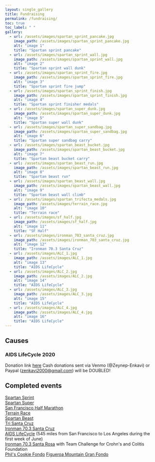 ```yaml
---
layout: single_gallery
title: Fundraising
permalink: /fundraising/
toc: true
toc_label: " "
gallery:
  - url: /assets/images/spartan_sprint_pancake.jpg
    image_path: /assets/images/spartan_sprint_pancake.jpg
    alt: "image 1"
    title: "Spartan sprint pancake"
  - url: /assets/images/spartan_sprint_wall.jpg
    image_path: /assets/images/spartan_sprint_wall.jpg
    alt: "image 2"
    title: "Spartan sprint wall dunk"
  - url: /assets/images/spartan_sprint_fire.jpg
    image_path: /assets/images/spartan_sprint_fire.jpg
    alt: "image 3"
    title: "Spartan sprint fire jump"
  - url: /assets/images/spartan_sprint_finish.jpg
    image_path: /assets/images/spartan_sprint_finish.jpg
    alt: "image 4"
    title: "Spartan sprint finisher medals"
  - url: /assets/images/spartan_super_dunk.jpg
    image_path: /assets/images/spartan_super_dunk.jpg
    alt: "image 5"
    title: "Spartan super wall dunk"
  - url: /assets/images/spartan_super_sandbag.jpg
    image_path: /assets/images/spartan_super_sandbag.jpg
    alt: "image 6"
    title: "Spartan super sandbag carry"
  - url: /assets/images/spartan_beast_bucket.jpg
    image_path: /assets/images/spartan_beast_bucket.jpg
    alt: "image 7"
    title: "Spartan beast bucket carry"
  - url: /assets/images/spartan_beast_run.jpg
    image_path: /assets/images/spartan_beast_run.jpg
    alt: "image 8"
    title: "Spartan beast run"
  - url: /assets/images/spartan_beast_wall.jpg
    image_path: /assets/images/spartan_beast_wall.jpg
    alt: "image 9"
    title: "Spartan beast wall climb"
  - url: /assets/images/spartan_trifecta_medals.jpg
    image_path: /assets/images/terrain_race.jpg
    alt: "image 10"
    title: "Terrain race"
  - url: /assets/images/sf_half.jpg
    image_path: /assets/images/sf_half.jpg
    alt: "image 11"
    title: "SF Half"
  - url: /assets/images/ironman_703_santa_cruz.jpg
    image_path: /assets/images/ironman_703_santa_cruz.jpg
    alt: "image 12"
    title: "Ironman 70.3 Santa Cruz"
  - url: /assets/images/ALC_1.jpg
    image_path: /assets/images/ALC_1.jpg
    alt: "image 13"
    title: "AIDS LifeCycle"
  - url: /assets/images/ALC_2.jpg
    image_path: /assets/images/ALC_2.jpg
    alt: "image 14"
    title: "AIDS LifeCycle"
  - url: /assets/images/ALC_3.jpg
    image_path: /assets/images/ALC_3.jpg
    alt: "image 15"
    title: "AIDS LifeCycle"
  - url: /assets/images/ALC_4.jpg
    image_path: /assets/images/ALC_4.jpg
    alt: "image 16"
    title: "AIDS LifeCycle"
---
```


## Causes

### AIDS LifeCycle 2020
Donation link [here](http://www.tofighthiv.org/goto/zeynep2020)
Cash donations sent via Venmo (@Zeynep-Enkavi) or Paypal (zenkavi2000@gmail.com) will be DOUBLED!

## Completed events

[Spartan Sprint](https://www.spartan.com/en/race/detail/3926/overview)  
[Spartan Super](https://www.spartan.com/en/race/detail/4236/overview)  
[San Francisco Half Marathon](http://www.thesfmarathon.com/)  
[Terrain Race](http://terrainrace.com/)  
[Spartan Beast](https://www.spartan.com/en/race/detail/3690/overview)  
[Tri Santa Cruz](http://www.finishlineproduction.com/events/triathlon/TriSantaCruz/TriSantaCruz.html)    
[Ironman 70.3 Santa Cruz](http://www.ironman.com/triathlon/events/americas/ironman-70.3/santa-cruz.aspx)  
[AIDS LifeCycle](https://www.aidslifecycle.org/) (545 miles from San Francisco to Los Angeles during the first week of June)  
[Ironman 70.3 Santa Rosa](http://www.ironman.com/triathlon/events/americas/ironman-70.3/santa-rosa.aspx) with Team Challenge for Crohn's and Colitis Foundation  
[Phil's Cookie Fondo](https://www.philsfondo.com/)
[Figueroa Mountain Gran Fondo](https://trainright.com/granfondo/)
